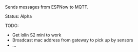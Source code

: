 Sends messages from ESPNow to MQTT.

Status: Alpha

TODO:
- Get lolin S2 mini to work
- Broadcast mac address from gateway to pick up by sensors
- ...
